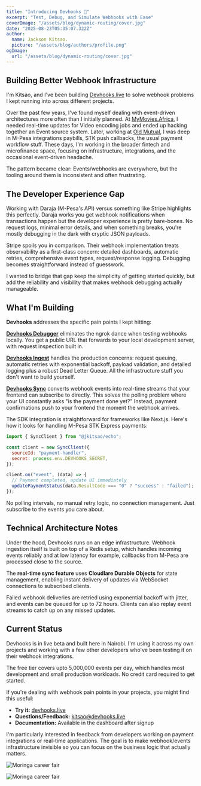```yaml
---
title: "Introducing Devhooks 🚀"
excerpt: "Test, Debug, and Simulate Webhooks with Ease"
coverImage: "/assets/blog/dynamic-routing/cover.jpg"
date: "2025-08-23T05:35:07.322Z"
author:
  name: Jackson Kitsao.
  picture: "/assets/blog/authors/profile.png"
ogImage:
  url: "/assets/blog/dynamic-routing/cover.jpg"
---
```


## Building Better Webhook Infrastructure

I'm Kitsao, and I've been building [Devhooks.live](https://www.devhooks.live) to solve webhook problems I kept running into across different projects.

Over the past few years, I've found myself dealing with event-driven architectures more often than I initially planned. At [MyMovies.Africa](https://mymovies.africa), I needed real-time updates for Video encoding jobs and ended up hacking together an Event source system. Later, working at [Old Mutual](https://www.oldmutual.co.ke), I was deep in M-Pesa integrations paybills, STK push callbacks, the usual payment workflow stuff. These days, I’m working in the broader fintech and microfinance space, focusing on infrastructure, integrations, and the occasional event-driven headache.

The pattern became clear: Events/webhooks are everywhere, but the tooling around them is inconsistent and often frustrating.

## The Developer Experience Gap

Working with Daraja (M-Pesa's API) versus something like Stripe highlights this perfectly. Daraja works you get webhook notifications when transactions happen but the developer experience is pretty bare-bones. No request logs, minimal error details, and when something breaks, you're mostly debugging in the dark with cryptic JSON payloads.

Stripe spoils you in comparison. Their webhook implementation treats observability as a first-class concern: detailed dashboards, automatic retries, comprehensive event types, request/response logging. Debugging becomes straightforward instead of guesswork.

I wanted to bridge that gap keep the simplicity of getting started quickly, but add the reliability and visibility that makes webhook debugging actually manageable.

## What I'm Building

**Devhooks** addresses the specific pain points I kept hitting:

**[Devhooks Debugger](https://www.devhooks.live/)** eliminates the ngrok dance when testing webhooks locally. You get a public URL that forwards to your local development server, with request inspection built in.

**[Devhooks Ingest](https://www.devhooks.live/ingest/about)** handles the production concerns: request queuing, automatic retries with exponential backoff, payload validation, and detailed logging plus a robust Dead Letter Queue. All the infrastructure stuff you don't want to build yourself.

**[Devhooks Sync](https://www.devhooks.live/)** converts webhook events into real-time streams that your frontend can subscribe to directly. This solves the polling problem where your UI constantly asks "is the payment done yet?" Instead, payment confirmations push to your frontend the moment the webhook arrives.

<!-- You can check out the full dashboard at [devhooks.live/ingest](https://devhooks.live/ingest). -->

The SDK integration is straightforward for frameworks like Next.js. Here's how it looks for handling M-Pesa STK Express payments:

```javascript
import { SyncClient } from "@jkitsao/echo";

const client = new SyncClient({
  sourceId: "payment-handler",
  secret: process.env.DEVHOOKS_SECRET,
});

client.on("event", (data) => {
  // Payment completed, update UI immediately
  updatePaymentStatus(data.ResultCode === "0" ? "success" : "failed");
});
```

No polling intervals, no manual retry logic, no connection management. Just subscribe to the events you care about.

## Technical Architecture Notes

Under the hood, Devhooks runs on an edge infrastructure. Webhook ingestion itself is built on top of a Redis setup, which handles incoming events reliably and at low latency for example, callbacks from M-Pesa are processed close to the source.

The **real-time sync feature** uses **Cloudlare Durable Objects** for state management, enabling instant delivery of updates via WebSocket connections to subscribed clients.

Failed webhook deliveries are retried using exponential backoff with jitter, and events can be queued for up to 72 hours. Clients can also replay event streams to catch up on any missed updates.

<!-- Authentication relies on short-lived tokens that refresh automatically, so clients don’t need to manage token expiration manually. -->

## Current Status

Devhooks is in live beta and built here in Nairobi. I'm using it across my own projects and working with a few other developers who've been testing it on their webhook integrations.

The free tier covers upto 5,000,000 events per day, which handles most development and small production workloads. No credit card required to get started.

If you're dealing with webhook pain points in your projects, you might find this useful:

- **Try it:** [devhooks.live](https://devhooks.live)
- **Questions/Feedback:** kitsao@devhooks.live
- **Documentation:** Available in the dashboard after signup

I'm particularly interested in feedback from developers working on payment integrations or real-time applications. The goal is to make webhook/events infrastructure invisible so you can focus on the business logic that actually matters.

![Moringa career fair](https://api.devhooks.live/assets/6b50c958-7d1e-4e73-8fa7-b9f78e02880f?key=system-large-contain)

![Moringa career fair](https://api.devhooks.live/assets/2479cd94-6087-457e-8c53-0af4125f0140?key=system-large-contain')
